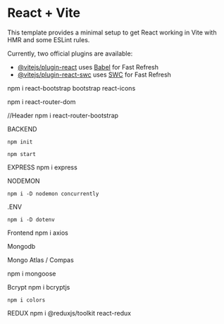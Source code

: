# React + Vite

This template provides a minimal setup to get React working in Vite with HMR and some ESLint rules.

Currently, two official plugins are available:

- [@vitejs/plugin-react](https://github.com/vitejs/vite-plugin-react/blob/main/packages/plugin-react/README.md) uses [Babel](https://babeljs.io/) for Fast Refresh
- [@vitejs/plugin-react-swc](https://github.com/vitejs/vite-plugin-react-swc) uses [SWC](https://swc.rs/) for Fast Refresh


npm i react-bootstrap bootstrap react-icons


npm i react-router-dom

//Header
npm i react-router-bootstrap 

BACKEND

    npm init 

    npm start 

EXPRESS
    npm i express 

NODEMON

    npm i -D nodemon concurrently

.ENV

    npm i -D dotenv

Frontend 
    npm i axios


Mongodb

Mongo Atlas / Compas

npm i mongoose

Bcrypt
    npm i bcryptjs

    npm i colors

REDUX
    npm i @reduxjs/toolkit react-redux
